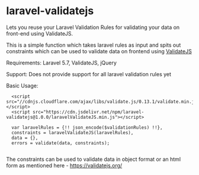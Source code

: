 # laravel-validatejs

Lets you reuse your Laravel Validation Rules for validating your data on front-end using ValidateJS.

This is a simple function which takes laravel rules as input and spits out constraints which can be used to validate data on frontend using [ValidateJS](https://github.com/ansman/validate.js)

Requirements:
Laravel 5.7,
ValidateJS,
jQuery

Support: Does not provide support for all laravel validation rules yet

Basic Usage:
```
  <script src="//cdnjs.cloudflare.com/ajax/libs/validate.js/0.13.1/validate.min.js"></script>
  <script src="https://cdn.jsdelivr.net/npm/laravel-validatejs@1.0.0/laravelValidateJS.min.js"></script>
  
  var laravelRules = {!! json_encode($validationRules) !!},
  constraints = laravelValidateJS(laravelRules),
  data = {},
  errors = validate(data, constraints);
  
```

The constraints can be used to validate data in object format or an html form as mentioned here - https://validatejs.org/
